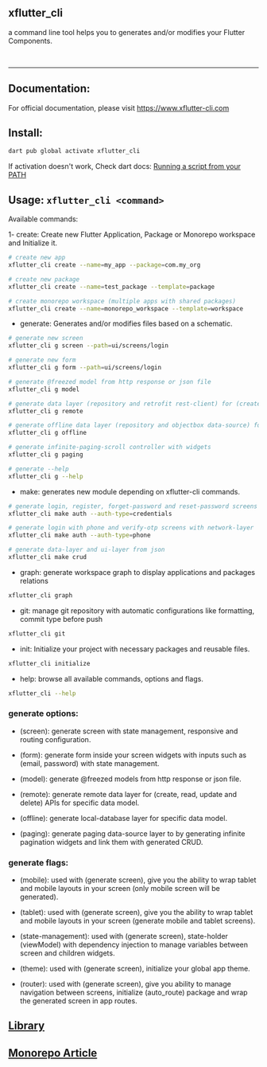 ## xflutter_cli 
a command line tool helps you to generates and/or modifies your Flutter Components.

<br clear="left"/>

---
## Documentation:
For official documentation, please visit https://www.xflutter-cli.com

## Install:
```sh
dart pub global activate xflutter_cli
```
If activation doesn't work, Check dart docs:
[Running a script from your PATH](https://dart.dev/tools/pub/cmd/pub-global#running-a-script-from-your-path)


## Usage: `xflutter_cli <command>`

Available commands:

1- create: Create new Flutter Application, Package or Monorepo workspace and Initialize it.
```sh
# create new app
xflutter_cli create --name=my_app --package=com.my_org

# create new package
xflutter_cli create --name=test_package --template=package

# create monorepo workspace (multiple apps with shared packages)
xflutter_cli create --name=monorepo_workspace --template=workspace
```
- generate: Generates and/or modifies files based on a schematic.
```sh
# generate new screen
xflutter_cli g screen --path=ui/screens/login

# generate new form
xflutter_cli g form --path=ui/screens/login

# generate @freezed model from http response or json file
xflutter_cli g model

# generate data layer (repository and retrofit rest-client) for (create, read, update and delete) APIs
xflutter_cli g remote

# generate offline data layer (repository and objectbox data-source) for (create, read, update and delete) APIs
xflutter_cli g offline

# generate infinite-paging-scroll controller with widgets
xflutter_cli g paging

# generate --help
xflutter_cli g --help
```
- make: generates new module depending on xflutter-cli commands.
```sh
# generate login, register, forget-password and reset-password screens with network-layer
xflutter_cli make auth --auth-type=credentials

# generate login with phone and verify-otp screens with network-layer
xflutter_cli make auth --auth-type=phone

# generate data-layer and ui-layer from json 
xflutter_cli make crud
```
- graph: generate workspace graph to display applications and packages relations
```sh
xflutter_cli graph
```

- git: manage git repository with automatic configurations like formatting, commit type before push
```sh
xflutter_cli git
```

- init: Initialize your project with necessary packages and reusable files.
```sh
xflutter_cli initialize
```
- help: browse all available commands, options and flags.
```sh
xflutter_cli --help
```

### generate options:

- (screen): generate screen with state management, responsive and routing configuration.

- (form): generate form inside your screen widgets with inputs such as (email, password) with state management.

- (model): generate @freezed models from http response or json file.

- (remote): generate remote data layer for (create, read, update and delete) APIs for specific data model.

- (offline): generate local-database layer for specific data model. 

- (paging): generate paging data-source layer to by generating infinite pagination widgets and link them with generated CRUD.

### generate flags:

- (mobile): used with (generate screen), give you the ability to wrap tablet and mobile layouts in your screen (only mobile screen will be generated).

- (tablet): used with (generate screen), give you the ability to wrap tablet and mobile layouts in your screen (generate mobile and tablet screens).

- (state-management): used with (generate screen), state-holder (viewModel) with dependency injection to manage variables between screen and children widgets.

- (theme): used with (generate screen), initialize your global app theme.

- (router): used with (generate screen), give you ability to manage navigation between screens, initialize (auto_route) package and wrap the generated screen in app routes.

## [Library](https://pub.dev/packages/xflutter_cli)

## [Monorepo Article](https://medium.com/p/4b307b80ab91)